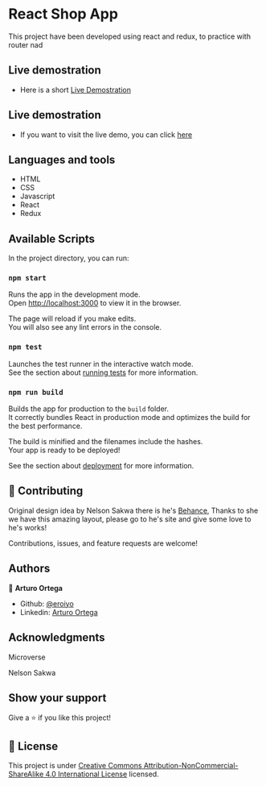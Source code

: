 # React Shop App

This project have been developed using react and redux, to practice with router nad


## Live demostration

- Here is a short [Live Demostration](https://www.loom.com/share/05fbe43aef324dc1986c1d4d7565fec1)


## Live demostration

- If you want to visit the live demo, you can click [here](fakeshop-app.netlify.app)
## Languages and tools

- HTML
- CSS
- Javascript
- React
- Redux

## Available Scripts

In the project directory, you can run:

### `npm start`

Runs the app in the development mode.\
Open [http://localhost:3000](http://localhost:3000) to view it in the browser.

The page will reload if you make edits.\
You will also see any lint errors in the console.

### `npm test`

Launches the test runner in the interactive watch mode.\
See the section about [running tests](https://facebook.github.io/create-react-app/docs/running-tests) for more information.

### `npm run build`

Builds the app for production to the `build` folder.\
It correctly bundles React in production mode and optimizes the build for the best performance.

The build is minified and the filenames include the hashes.\
Your app is ready to be deployed!

See the section about [deployment](https://facebook.github.io/create-react-app/docs/deployment) for more information.

## 🤝 Contributing

Original design idea by Nelson Sakwa there is he's [Behance](https://www.behance.net/sakwadesignstudio), Thanks to she we have this amazing layout, please go to he's site and give some love to he's works!

Contributions, issues, and feature requests are welcome!


## Authors

👤 **Arturo Ortega**

- Github: [@eroiyo](https://github.com/eroiro)
- Linkedin: [Arturo Ortega](https://www.linkedin.com/in/carlos-arturo-ortega-guanipa-39a1a5204/)

## Acknowledgments

Microverse

Nelson Sakwa

## Show your support

Give a ⭐️ if you like this project!

## 📝 License

This project is under [Creative Commons Attribution-NonCommercial-ShareAlike 4.0 International License](http://creativecommons.org/licenses/by-nc-sa/4.0/") licensed.

